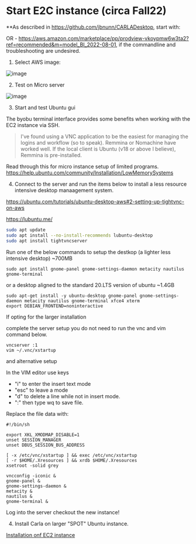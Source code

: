 # Start E2C instance (circa Fall22)

**As described in https://github.com/jbnunn/CARLADesktop, start with:

OR - https://aws.amazon.com/marketplace/pp/prodview-vkoypmw6w3ta2?ref=recommended&m=model_BI_2022-08-01, if the commandline and troubleshooting are undesired.
1. Select AWS image:

![image](https://user-images.githubusercontent.com/99305660/187033141-ddd0a0a8-1b3e-4c19-995a-aea368bca599.png)

2. Test on Micro server

![image](https://user-images.githubusercontent.com/99305660/187033191-f065fe0a-14ba-4b10-a41b-0d48e1439c73.png)

3. Start and test Ubuntu gui

The byobu terminal interface provides some benefits when working with the EC2 instance via SSH. 

> I've found using a VNC application to be the easiest for managing the logins and workflow (so to speak). 
> Remmina or Nomachine have worked well. If the local client is Ubuntu (v18 or above I believe), Remmina is pre-installed. 

Read through this for micro instance setup of limited programs.
https://help.ubuntu.com/community/Installation/LowMemorySystems

4. Connect to the server and run the items below to install a less resource intensive desktop manaagement system.

https://ubuntu.com/tutorials/ubuntu-desktop-aws#2-setting-up-tightvnc-on-aws

https://lubuntu.me/

```bash
sudo apt update
sudo apt install --no-install-recommends lubuntu-desktop
sudo apt install tightvncserver
```

Run one of the below commands to setup the destkop (a lighter less intensive desktop) ~700MB
```
sudo apt install gnome-panel gnome-settings-daemon metacity nautilus gnome-terminal
```
or a desktop aligned to the standard 20.LTS version of ubuntu ~1.4GB
```
sudo apt-get install -y ubuntu-desktop gnome-panel gnome-settings-daemon metacity nautilus gnome-terminal xfce4 xterm
export DEBIAN_FRONTEND=noninteractive
```

If opting for the larger installation

complete the server setup you do not need to run the vnc and vim command below.

```
vncserver :1
vim ~/.vnc/xstartup
```
and alternative setup


In the VIM editor use keys
- "i" to enter the insert text mode
- "esc" to leave a mode
- "d" to delete a line while not in insert mode. 
- ":" then type wq to save file. 

Replace the file data with:
```
#!/bin/sh

export XKL_XMODMAP_DISABLE=1
unset SESSION_MANAGER
unset DBUS_SESSION_BUS_ADDRESS

[ -x /etc/vnc/xstartup ] && exec /etc/vnc/xstartup
[ -r $HOME/.Xresources ] && xrdb $HOME/.Xresources
xsetroot -solid grey

vncconfig -iconic &
gnome-panel &
gnome-settings-daemon &
metacity &
nautilus &
gnome-terminal &
```

Log into the server checkout the new instance!

4. Install Carla on larger "SPOT" Ubuntu instance. 
 
 [Installation onf EC2 instance](https://github.com/gitpens1920/ColabVision/new/main/build)
